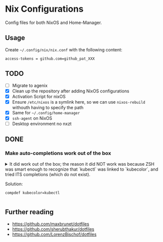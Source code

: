 # Nix Configurations

Config files for both NixOS and Home-Manager.

## Usage

Create `~/.config/nix/nix.conf` with the following content:

```
access-tokens = github.com=github_pat_XXX
```

## TODO

- [ ] Migrate to agenix
- [x] Clean up the repository after adding NixOS configurations
- [x] Activation Script for nixOS
- [x] Ensure `/etc/nixos` is a symlink here, so we can use `nixos-rebuild` withouth having to specify the path
- [x] Same for `~/.config/home-manager`
- [x] `ssh-agent` on NixOS
- [ ] Desktop environment no nxzt

## DONE

### Make auto-completions work out of the box

<details>
<summary>
It did work out of the box; the reason it did NOT work was because ZSH was smart enough to recognize that `kubectl` was linked to `kubecolor`, and tried ITS completions (which do not exist).

Solution:

    compdef kubecolor=kubectl

</summary>

Currently, completions from "unmanaged" packages do not work out of the box.

The `kubectl` package for example contains `share/zsh/site-functions/_kubectl`, but this is not linked or added to `$fpath`.

[Setting up zsh completions for tools installed via home-manager](https://knezevic.ch/posts/zsh-completion-for-tools-installed-via-home-manager/) describes how to locate & copy all completion files in a separate folder, but I was not yet able to work out how this works using Home Manager.

[The documentation](https://nix-community.github.io/home-manager/options.html#opt-programs.zsh.enableCompletion) says to add `environment.pathsToLink = [ "/share/zsh" ];` to "your system configuration", but since I don't use NixOS, how can I achieve this?

`fd`ing through `/nix`, I found out that the `_kubectl` (and other) file is indeed copied into the current `home-manager-path` module (`/nix/store/wrnxc15nj5snc6cjq5rl49d332b1hl61-home-manager-path/share`), which is linked as `~/.nix-profile/share`, which in turn is in `$fpath` (but it still doesn't work)

</details>

## Further reading

- https://github.com/maxbrunet/dotfiles
- https://github.com/sherubthakur/dotfiles
- https://github.com/LorenzBischof/dotfiles

